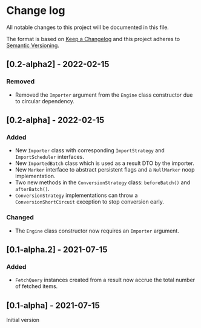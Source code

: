 # Change log
All notable changes to this project will be documented in this file.

The format is based on [Keep a Changelog](http://keepachangelog.com/)
and this project adheres to [Semantic Versioning](http://semver.org/).

## [0.2-alpha2] - 2022-02-15
### Removed
* Removed the `Importer` argument from the `Engine` class constructor due to circular dependency.

## [0.2-alpha] - 2022-02-15
### Added
* New `Importer` class with corresponding `ImportStrategy` and `ImportScheduler` interfaces.
* New `ImportedBatch` class which is used as a result DTO by the importer.
* New `Marker` interface to abstract persistent flags and a `NullMarker` noop implementation.
* Two new methods in the `ConversionStrategy` class: `beforeBatch()` and `afterBatch()`.
* `ConversionStrategy` implementations can throw a `ConversionShortCircuit` exception to stop conversion early.

### Changed
* The `Engine` class constructor now requires an `Importer` argument.

## [0.1-alpha.2] - 2021-07-15
### Added
* `FetchQuery` instances created from a result now accrue the total number of fetched items.

## [0.1-alpha] - 2021-07-15
Initial version
